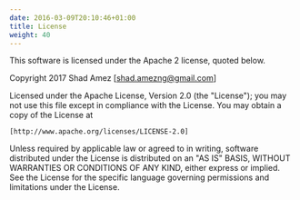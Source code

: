 ```yaml
---
date: 2016-03-09T20:10:46+01:00
title: License
weight: 40
---
```


This software is licensed under the Apache 2 license, quoted below.

Copyright 2017 Shad Amez [shad.amezng@gmail.com]

Licensed under the Apache License, Version 2.0 (the "License"); you may not
use this file except in compliance with the License. You may obtain a copy of
the License at

    [http://www.apache.org/licenses/LICENSE-2.0]

Unless required by applicable law or agreed to in writing, software
distributed under the License is distributed on an "AS IS" BASIS, WITHOUT
WARRANTIES OR CONDITIONS OF ANY KIND, either express or implied. See the
License for the specific language governing permissions and limitations under
the License.
